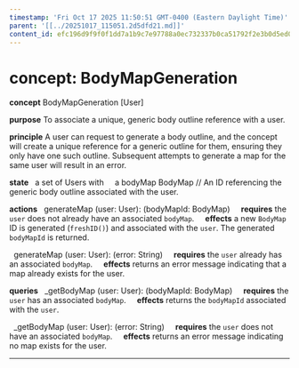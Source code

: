 ```yaml
---
timestamp: 'Fri Oct 17 2025 11:50:51 GMT-0400 (Eastern Daylight Time)'
parent: '[[../20251017_115051.2d5dfd21.md]]'
content_id: efc196d9f9f0f1dd7a1b9c7e97788a0ec732337b0ca51792f2e3b0d5ed0ffe71
---
```


# concept: BodyMapGeneration

**concept** BodyMapGeneration \[User]

**purpose** To associate a unique, generic body outline reference with a user.

**principle** A user can request to generate a body outline, and the concept will create a unique reference for a generic outline for them, ensuring they only have one such outline. Subsequent attempts to generate a map for the same user will result in an error.

**state**
  a set of Users with
    a bodyMap BodyMap // An ID referencing the generic body outline associated with the user.

**actions**
  generateMap (user: User): (bodyMapId: BodyMap)
    **requires** the `user` does not already have an associated `bodyMap`.
    **effects** a new `BodyMap` ID is generated (`freshID()`) and associated with the `user`. The generated `bodyMapId` is returned.

  generateMap (user: User): (error: String)
    **requires** the `user` already has an associated `bodyMap`.
    **effects** returns an error message indicating that a map already exists for the user.

**queries**
  \_getBodyMap (user: User): (bodyMapId: BodyMap)
    **requires** the `user` has an associated `bodyMap`.
    **effects** returns the `bodyMapId` associated with the `user`.

  \_getBodyMap (user: User): (error: String)
    **requires** the `user` does not have an associated `bodyMap`.
    **effects** returns an error message indicating no map exists for the user.

***

